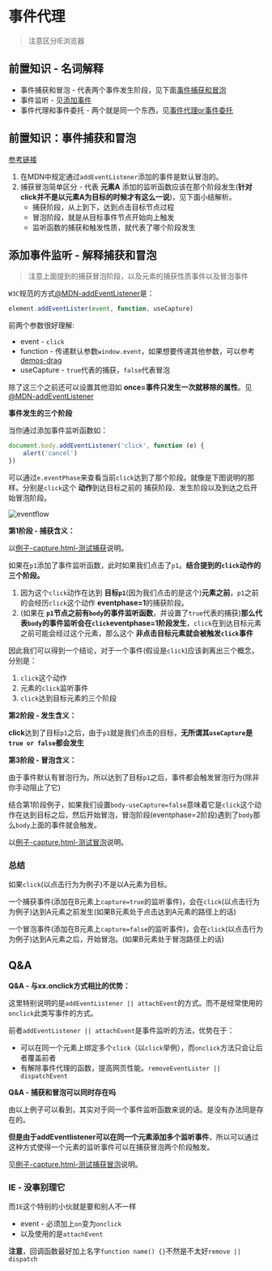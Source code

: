 # 事件代理
> 注意区分IE浏览器

## 前置知识 - 名词解释

* 事件捕获和冒泡 - 代表两个事件发生阶段，见下面[事件捕获和冒泡]()
* 事件监听 - 见[添加事件]()
* 事件代理和事件委托 - 两个就是同一个东西，见[事件代理or事件委托]()

## 前置知识：事件捕获和冒泡

[参考链接](http://blog.xieliqun.com/2016/08/12/event-delegate/)

1. 在MDN中规定通过`addEventListener`添加的事件是默认冒泡的。
2. 捕获冒泡简单区分 - 代表 **元素A** 添加的监听函数应该在那个阶段发生(**针对click并不是以元素A为目标的时候才有这么一说**)，见下面小结解析。
	* 捕获阶段，从上到下，达到点击目标节点过程
	* 冒泡阶段，就是从目标事件节点开始向上触发
	* 监听函数的捕获和触发性质，就代表了哪个阶段发生

## 添加事件监听 - 解释捕获和冒泡

> 注意上面提到的捕获冒泡阶段，以及元素的捕获性质事件以及冒泡事件

`W3C`规范的方式[@MDN-addEventListener](https://developer.mozilla.org/zh-CN/docs/Web/API/EventTarget/addEventListener)是：

```javascript
element.addEventLister(event, function, useCapture)
```

前两个参数很好理解:

* event - `click`
* function - 传递默认参数`window.event`，如果想要传递其他参数，可以参考[demos-drag](https://github.com/JiangWeixian/JS-Tips/blob/master/Demos/content.md)
* useCapture - `true`代表的捕获，`false`代表冒泡

除了这三个之前还可以设置其他泪如 **once=事件只发生一次就移除的属性**。见[@MDN-addEventListener](https://developer.mozilla.org/zh-CN/docs/Web/API/EventTarget/addEventListener)

**事件发生的三个阶段**

当你通过添加事件监听函数如：

```JavaScript
document.body.addEventListener('click', function (e) {
    alert('cancel')
})
```

可以通过`e.eventPhase`来查看当前`click`达到了那个阶段。就像是下图说明的那样。分别是`click`这个 **动作**到达目标之前的 捕获阶段、发生阶段以及到达之后开始冒泡阶段。

![eventflow]()

**第1阶段 - 捕获含义：**

以[例子-capture.html-测试捕获]()说明。

如果在`p1`添加了事件监听函数，此时如果我们点击了`p1`。**结合提到的`click`动作的三个阶段。**

1. 因为这个`click`动作在达到 **目标`p1`**(因为我们点击的是这个)**元素之前**，`p1`之前的会经历`click`这个动作 **eventphase=1**的捕获阶段。
2. (如果在 **`p1`节点之前有`body`的事件监听函数**，并设置了`true`代表的捕获)**那么代表`body`的事件监听会在`click`eventphase=1阶段发生**，`click`在到达目标元素之前可能会经过这个元素，那么这个 **非点击目标元素就会被触发`click`事件**

因此我们可以得到一个结论，对于一个事件(假设是`click`)应该剥离出三个概念，分别是：

1. `click`这个动作
2. 元素的`click`监听事件
3. `click`达到目标元素的三个阶段

**第2阶段 - 发生含义：**

**click**达到了目标`p1`之后，由于`p1`就是我们点击的目标，**无所谓其`useCapture`是`true or false`都会发生**

**第3阶段 - 冒泡含义：**

由于事件默认有冒泡行为。所以达到了目标`p1`之后，事件都会触发冒泡行为(除非你手动阻止了它)

结合第1阶段例子，如果我们设置`body-useCapture=false`意味着它是`click`这个动作在达到目标之后，然后开始冒泡，冒泡阶段(eventphase=2阶段)遇到了`body`那么`body`上面的事件就会触发。

以[例子-capture.html-测试冒泡]()说明。

### 总结

如果`click`(以点击行为为例子)不是以A元素为目标。

一个捕获事件(添加在B元素上`capture=true`的监听事件)，会在`click`(以点击行为为例子)达到A元素之前发生(如果B元素处于点击达到A元素的路径上的话)

一个冒泡事件(添加在B元素上`capture=false`的监听事件)，会在`click`(以点击行为为例子)达到A元素之后，开始冒泡。(如果B元素处于冒泡路径上的话)

## Q&A

**Q&A - 与xx.onclick方式相比的优势：**

这里特别说明的是`addEventListener || attachEvent`的方式。而不是经常使用的`onclick`此类写事件的方式。

前者`addEventListener || attachEvent`是事件监听的方法，优势在于：

* 可以在同一个元素上绑定多个`click`（以`click`举例），而`onclick`方法只会让后者覆盖前者
* 有解除事件代理的函数，提高网页性能。`removeEventLister || dispatchEvent`

**Q&A - 捕获和冒泡可以同时存在吗**

由以上例子可以看到，其实对于同一个事件监听函数来说的话。是没有办法同是存在的。

**但是由于addEventlistener可以在同一个元素添加多个监听事件**，所以可以通过这种方式使得一个元素的监听事件可以在捕获冒泡两个阶段触发。

见[例子-capture.html-测试捕获冒泡]()说明。

### IE - 没事别理它

而`IE`这个特别的小伙就是要和别人不一样

* event - 必须加上`on`变为`onclick`
* 以及使用的是`attachEvent`

**注意**，回调函数最好加上名字`function name() {}`不然是不太好`remove || dispatch`

